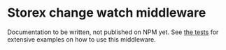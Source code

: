 # Storex change watch middleware

Documentation to be written, not published on NPM yet. See [the tests](./ts/index.test.ts) for extensive examples on how to use this middleware.
